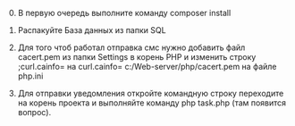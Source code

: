 0. В первую очередь выполните команду composer install 

1. Распакуйте База данных из папки SQL

2. Для того чтоб работал отправка смс нужно 
    добавить файл cacert.pem из папки Settings в корень PHP и 
    изменить строку ;curl.cainfo= на curl.cainfo= c:/Web-server/php/cacert.pem на файле php.ini
    
3. Для отправки уведомления откройте командную строку переходите 
    на корень проекта и выполняйте команду 
    php task.php (там появится вопрос). 